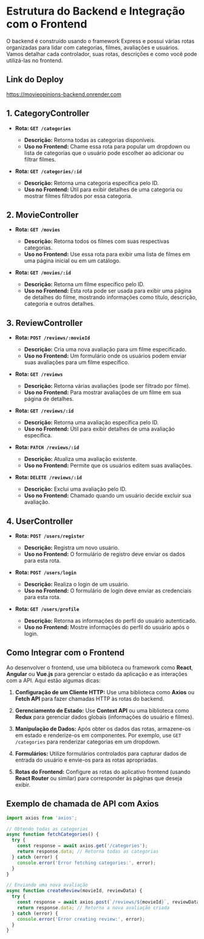 # Estrutura do Backend e Integração com o Frontend

O backend é construído usando o framework Express e possui várias rotas organizadas para lidar com categorias, filmes, avaliações e usuários. Vamos detalhar cada controlador, suas rotas, descrições e como você pode utilizá-las no frontend.

## Link do Deploy 
https://movieopinions-backend.onrender.com

## 1. CategoryController

- **Rota: `GET /categories`**
  - **Descrição:** Retorna todas as categorias disponíveis.
  - **Uso no Frontend:** Chame essa rota para popular um dropdown ou lista de categorias que o usuário pode escolher ao adicionar ou filtrar filmes.

- **Rota: `GET /categories/:id`**
  - **Descrição:** Retorna uma categoria específica pelo ID.
  - **Uso no Frontend:** Útil para exibir detalhes de uma categoria ou mostrar filmes filtrados por essa categoria.

## 2. MovieController

- **Rota: `GET /movies`**
  - **Descrição:** Retorna todos os filmes com suas respectivas categorias.
  - **Uso no Frontend:** Use essa rota para exibir uma lista de filmes em uma página inicial ou em um catálogo.

- **Rota: `GET /movies/:id`**
  - **Descrição:** Retorna um filme específico pelo ID.
  - **Uso no Frontend:** Esta rota pode ser usada para exibir uma página de detalhes do filme, mostrando informações como título, descrição, categoria e outros detalhes.

## 3. ReviewController

- **Rota: `POST /reviews/:movieId`**
  - **Descrição:** Cria uma nova avaliação para um filme especificado.
  - **Uso no Frontend:** Um formulário onde os usuários podem enviar suas avaliações para um filme específico.

- **Rota: `GET /reviews`**
  - **Descrição:** Retorna várias avaliações (pode ser filtrado por filme).
  - **Uso no Frontend:** Para mostrar avaliações de um filme em sua página de detalhes.

- **Rota: `GET /reviews/:id`**
  - **Descrição:** Retorna uma avaliação específica pelo ID.
  - **Uso no Frontend:** Útil para exibir detalhes de uma avaliação específica.

- **Rota: `PATCH /reviews/:id`**
  - **Descrição:** Atualiza uma avaliação existente.
  - **Uso no Frontend:** Permite que os usuários editem suas avaliações.

- **Rota: `DELETE /reviews/:id`**
  - **Descrição:** Exclui uma avaliação pelo ID.
  - **Uso no Frontend:** Chamado quando um usuário decide excluir sua avaliação.

## 4. UserController

- **Rota: `POST /users/register`**
  - **Descrição:** Registra um novo usuário.
  - **Uso no Frontend:** O formulário de registro deve enviar os dados para esta rota.

- **Rota: `POST /users/login`**
  - **Descrição:** Realiza o login de um usuário.
  - **Uso no Frontend:** O formulário de login deve enviar as credenciais para esta rota.

- **Rota: `GET /users/profile`**
  - **Descrição:** Retorna as informações do perfil do usuário autenticado.
  - **Uso no Frontend:** Mostre informações do perfil do usuário após o login.

## Como Integrar com o Frontend

Ao desenvolver o frontend, use uma biblioteca ou framework como **React**, **Angular** ou **Vue.js** para gerenciar o estado da aplicação e as interações com a API. Aqui estão algumas dicas:

1. **Configuração de um Cliente HTTP:** Use uma biblioteca como **Axios** ou **Fetch API** para fazer chamadas HTTP às rotas do backend.

2. **Gerenciamento de Estado:** Use **Context API** ou uma biblioteca como **Redux** para gerenciar dados globais (informações do usuário e filmes).

3. **Manipulação de Dados:** Após obter os dados das rotas, armazene-os em estado e renderize-os em componentes. Por exemplo, use `GET /categories` para renderizar categorias em um dropdown.

4. **Formulários:** Utilize formulários controlados para capturar dados de entrada do usuário e envie-os para as rotas apropriadas.

5. **Rotas do Frontend:** Configure as rotas do aplicativo frontend (usando **React Router** ou similar) para corresponder às páginas que deseja exibir.

## Exemplo de chamada de API com Axios

```javascript
import axios from 'axios';

// Obtendo todas as categorias
async function fetchCategories() {
  try {
    const response = await axios.get('/categories');
    return response.data; // Retorna todas as categorias
  } catch (error) {
    console.error('Error fetching categories:', error);
  }
}

// Enviando uma nova avaliação
async function createReview(movieId, reviewData) {
  try {
    const response = await axios.post(`/reviews/${movieId}`, reviewData);
    return response.data; // Retorna a nova avaliação criada
  } catch (error) {
    console.error('Error creating review:', error);
  }
}
